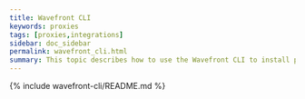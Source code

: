 ```yaml
---
title: Wavefront CLI
keywords: proxies
tags: [proxies,integrations]
sidebar: doc_sidebar
permalink: wavefront_cli.html
summary: This topic describes how to use the Wavefront CLI to install proxies and collector agents, and configure integrations.
---
```


{% include wavefront-cli/README.md %}

